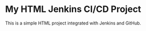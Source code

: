 # My HTML Jenkins CI/CD Project 
This is a simple HTML project integrated with Jenkins and GitHub. 
